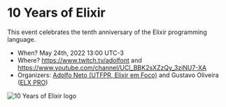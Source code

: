 # 10 Years of Elixir

This event celebrates the tenth anniversary of the Elixir programming language.

- When? May 24th, 2022 13:00 UTC-3
- Where? https://www.twitch.tv/adolfont and https://www.youtube.com/channel/UCl_BBK2sXZzQy_3ziNU7-XA
- Organizers: [Adolfo Neto (UTFPR, Elixir em Foco)](http://adolfont.github.io/about/developer/) and Gustavo Oliveira ([ELX PRO](https://www.elxpro.com/))

![10 Years of Elixir logo](https://user-images.githubusercontent.com/79562/168623495-c3a0d6e0-15a5-489d-90c8-a4fd48f1bd41.jpeg)
